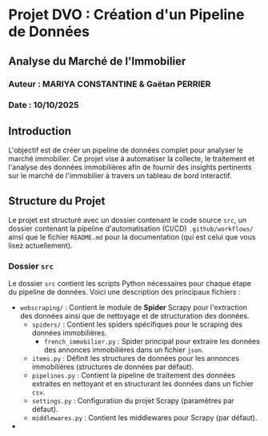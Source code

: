 # Projet DVO : Création d'un Pipeline de Données
## Analyse du Marché de l'Immobilier
### Auteur : MARIYA CONSTANTINE & Gaëtan PERRIER
### Date : 10/10/2025
## Introduction

L'objectif est de créer un pipeline de données complet pour analyser le marché immobilier. Ce projet vise à automatiser la collecte, le traitement et l'analyse des données immobilières afin de fournir des insights pertinents sur le marché de l'immobilier à travers un tableau de bord interactif.

## Structure du Projet

Le projet est structuré avec un dossier contenant le code source `src`, un dossier contenant la pipeline d'automatisation (CI/CD) `.github/workflows/` ainsi que le fichier `README.md` pour la documentation (qui est celui que vous lisez actuellement).

### Dossier `src`

Le dossier `src` contient les scripts Python nécessaires pour chaque étape du pipeline de données. Voici une description des principaux fichiers :
- `webscraping/` : Contient le module de **Spider** Scrapy pour l'extraction des données ainsi que de nettoyage et de structuration des données.
    - `spiders/` : Contient les spiders spécifiques pour le scraping des données immobilières.
        - `french_immobilier.py` : Spider principal pour extraire les données des annonces immobilières dans un fichier `json`.
    - `items.py` : Définit les structures de données pour les annonces immobilières (structures de données par défaut).
    - `pipelines.py` : Contient la pipeline de traitement des données extraites en nettoyant et en structurant les données dans un fichier `csv`.
    - `settings.py` : Configuration du projet Scrapy (paramètres par défaut).
    - `middlewares.py` : Contient les middlewares pour Scrapy (par défaut).
-